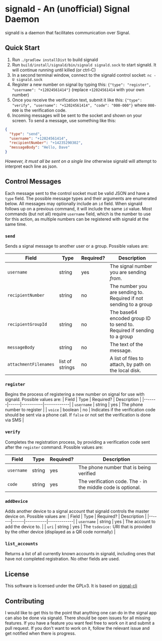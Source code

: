 # signald - An (unofficial) Signal Daemon

signald is a daemon that facilitates communication over Signal.


## Quick Start
1. Run `./gradlew installDist` to build signald
1. Run `build/install/signald/bin/signald signald.sock` to start signald. It will continue running until killed (or ctrl-C)
1. In a second terminal window, connect to the signald control socket: `nc -U signald.sock`
1. Register a new number on signal by typing this: `{"type": "register", "username": "+12024561414"}` (replace `+12024561414` with your own number)
1. Once you receive the verification text, submit it like this: `{"type": "verify", "username": "+12024561414", "code": "000-000"}` where `000-000` is the verification code.
1. Incoming messages will be sent to the socket and shown on your screen. To send a message, use something like this:

```json
{
  "type": "send",
  "username": "+12024561414",
  "recipientNumber": "+14235290302",
  "messageBody": "Hello, Dave"
}
```

*However, it must all be sent on a single line* otherwise signald will attempt to interpret each line as json.


## Control Messages
Each message sent to the control socket must be valid JSON and have a `type` field. The possible message types and their
arguments are enumerated below. All messages may optionally include an `id` field. When signald follows up on a previous
command, it will include the same `id` value. Most commands (but not all) require `username` field, which is the number
to use for this action, as multiple numbers can be registered with signald at the same time.

### `send`
Sends a signal message to another user or a group. Possible values are:

| Field | Type | Required? | Description |
|-------|------|-----------|-------------|
| `username` | string | yes | The signal number you are sending *from*. |
| `recipientNumber` | string | no | The number you are sending to. Required if not sending to a group |
| `recipientGroupId` | string | no | The base64 encoded group ID to send to. Required if sending to a group |
| `messageBody` | string | no | The text of the message. |
| `attachmentFilenames` | list of strings | no | A list of files to attach, by path on the local disk. |

### `register`

Begins the process of registering a new number on signal for use with signald. Possible values are:
| Field | Type | Required? | Description |
|-------|------|-----------|-------------|
| `username` | string | yes | The phone number to register |
| `voice` | boolean | no | Indicates if the verification code should be sent via a phone call. If `false` or not set the verification is done via SMS |


### `verify`

Completes the registration process, by providing a verification code sent after the `register` command. Possible values are:

| Field | Type | Required? | Description |
|-------|------|-----------|-------------|
| `username` | string | yes | The phone number that is being verified |
| `code` | string | yes | The verification code. The `-` in the middle code is optional.


### `addDevice`

Adds another device to a signal account that signald controls the master device on. Possible values are:
| Field | Type | Required? | Description |
|-------|------|-----------|-------------|
| `username` | string | yes | The account to add the device to. |
| `uri` | string | yes | The `tsdevice:` URI that is provided by the other device (displayed as a QR code normally) |




### `list_accounts`
Returns a list of all currently known accounts in signald, including ones that have not completed registration. No other fields are used.


## License
This software is licensed under the GPLv3. It is based on [signal-cli](https://github.com/Asamk/signal-cli)

## Contributing
I would like to get this to the point that anything one can do in the signal app can also be done via signald. There should be open issues for all missing features. If you have a feature you want feel free to work on it and submit a pull request. If you don't want to work on it, follow the relevant issue and get notified when there is progress.
